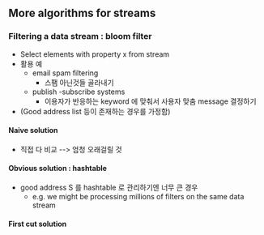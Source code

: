 ## More algorithms for streams
### Filtering a data stream : bloom filter
* Select elements with property x from stream
* 활용 예
	* email spam filtering
		* 스팸 아닌것들 골라내기
	* publish -subscribe systems
		* 이용자가 반응하는 keyword 에 맞춰서 사용자 맞춤 message 결정하기
* (Good address list 등이 존재하는 경우를 가정함)

#### Naive solution
* 직접 다 비교 --> 엄청 오래걸릴 것

#### Obvious solution : hashtable
* good address S 를 hashtable 로 관리하기엔 너무 큰 경우
	* e.g. we might be processing millions of filters on the same data stream

#### First cut solution

